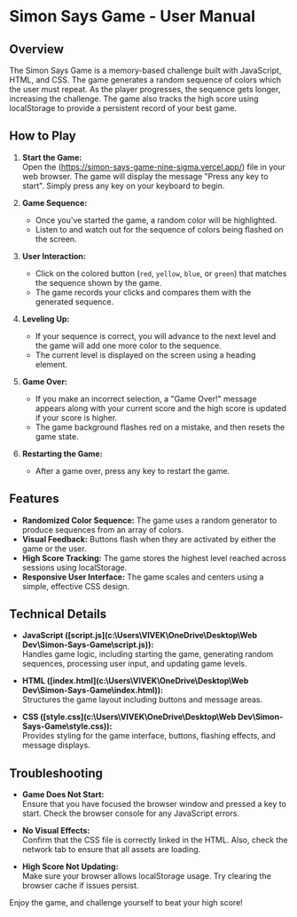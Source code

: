 # Simon Says Game - User Manual

## Overview
The Simon Says Game is a memory-based challenge built with JavaScript, HTML, and CSS. The game generates a random sequence of colors which the user must repeat. As the player progresses, the sequence gets longer, increasing the challenge. The game also tracks the high score using localStorage to provide a persistent record of your best game.

## How to Play
1. **Start the Game:**  
   Open the (https://simon-says-game-nine-sigma.vercel.app/) file in your web browser. The game will display the message "Press any key to start". Simply press any key on your keyboard to begin.

2. **Game Sequence:**  
   - Once you've started the game, a random color will be highlighted.  
   - Listen to and watch out for the sequence of colors being flashed on the screen.

3. **User Interaction:**  
   - Click on the colored button (`red`, `yellow`, `blue`, or `green`) that matches the sequence shown by the game.  
   - The game records your clicks and compares them with the generated sequence.

4. **Leveling Up:**  
   - If your sequence is correct, you will advance to the next level and the game will add one more color to the sequence.
   - The current level is displayed on the screen using a heading element.

5. **Game Over:**  
   - If you make an incorrect selection, a "Game Over!" message appears along with your current score and the high score is updated if your score is higher.
   - The game background flashes red on a mistake, and then resets the game state.

6. **Restarting the Game:**  
   - After a game over, press any key to restart the game.

## Features
- **Randomized Color Sequence:** The game uses a random generator to produce sequences from an array of colors.
- **Visual Feedback:** Buttons flash when they are activated by either the game or the user.
- **High Score Tracking:** The game stores the highest level reached across sessions using localStorage.
- **Responsive User Interface:** The game scales and centers using a simple, effective CSS design.

## Technical Details
- **JavaScript ([script.js](c:\Users\VIVEK\OneDrive\Desktop\Web Dev\Simon-Says-Game\script.js)):**  
  Handles game logic, including starting the game, generating random sequences, processing user input, and updating game levels.
  
- **HTML ([index.html](c:\Users\VIVEK\OneDrive\Desktop\Web Dev\Simon-Says-Game\index.html)):**  
  Structures the game layout including buttons and message areas.
  
- **CSS ([style.css](c:\Users\VIVEK\OneDrive\Desktop\Web Dev\Simon-Says-Game\style.css)):**  
  Provides styling for the game interface, buttons, flashing effects, and message displays.

## Troubleshooting
- **Game Does Not Start:**  
  Ensure that you have focused the browser window and pressed a key to start. Check the browser console for any JavaScript errors.
  
- **No Visual Effects:**  
  Confirm that the CSS file is correctly linked in the HTML. Also, check the network tab to ensure that all assets are loading.

- **High Score Not Updating:**  
  Make sure your browser allows localStorage usage. Try clearing the browser cache if issues persist.

Enjoy the game, and challenge yourself to beat your high score!

